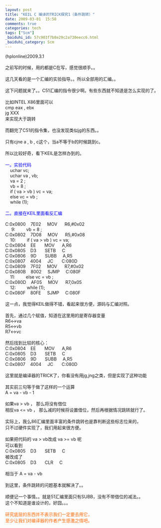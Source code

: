 ```yaml
---
layout: post
title: "KEIL C 编译的TRICK探究1（条件跳转）"
date: 2009-03-01  15:58
comments: true
categories: tech
tags: ["Scm"]
_baiduhi_id: 57c903f7b8e29c2a730eecc6.html
_baiduhi_category: Scm
---
```


(hplonline)2009.3.1<br/><br/>
之前写的时候，用的都是C在写，感觉很顺手。。<br/><br/>
这几天看的是一个汇编的实验指导。。所以全部用的汇编。。<br/><br/>
这下问题就来了。。C51汇编的指令很少啊。有些东西就不知道是怎么实现的了。<br/><br/>
比如INTEL X86里面可以<br/>
cmp eax , ebx<br/>
jg XXX<br/>
来实现大于跳转<br/><br/>
而翻完了C51的指令集，也没发现类似jg的东西。。<br/><br/>
只有cjne a , b , c这个，当a不等于b的时候跳到c。<br/><br/>
所以比较好奇，看下KEIL是怎样办到的。<br/><br/><font color="#0000ff">一。实验代码</font><br/>
      uchar vc;<br/>
      uchar va , vb;<br/>
      va = 2  ;<br/>
      vb = 8 ; <br/>
      if ( va &gt; vb ) vc = va;<br/>
      else vc = vb ;<br/>
      while (1);<br/><br/><font color="#0000ff">二。直接在KEIL里面看反汇编</font><br/><br/>
C:0x0800      7E02       MOV        R6,#0x02<br/>
       9:           vb = 8 ;  <br/>
C:0x0802      7D08       MOV        R5,#0x08<br/>
      10:           if ( va &gt; vb ) vc = va; <br/>
C:0x0804      EE         MOV        A,R6<br/>
C:0x0805      D3         SETB       C<br/>
C:0x0806      9D         SUBB       A,R5<br/>
C:0x0807      4004       JC         C:080D<br/>
C:0x0809      7F02       MOV        R7,#0x02<br/>
C:0x080B      8002       SJMP       C:080F<br/>
      11:           else vc = vb ; <br/>
C:0x080D      AF05       MOV        R7,0x05<br/>
      12:           while (1); <br/>
C:0x080F      80FE       SJMP       C:080F<br/><br/>
这一点，我觉得KEIL做得不错，看起来很方便，源码与汇编对照。<br/><br/>
首先，通过几个赋值，知道在这里用的是寄存器变量<br/>
R6&lt;-&gt;va<br/>
R5&lt;-&gt;vb<br/>
R7&lt;-&gt;vc<br/><br/>
然后找到比较的核心：<br/>
C:0x0804      EE         MOV        A,R6<br/>
C:0x0805      D3         SETB       C<br/>
C:0x0806      9D         SUBB       A,R5<br/>
C:0x0807      4004       JC         C:080D<br/><br/>
这里就是编译器的TRICK了，你看没有用jg,jng之类，但是实现了这种功能<br/><br/>
其实前三句等于做了这样的一个运算<br/>
A = va - vb - 1<br/><br/>
如果va &gt; vb ， 那么将没有借位 <br/>
相反va &lt;= vb  ， 那么减的时候将设置借位，然后再根据情况跳转就行了。<br/><br/>
实际上，我么86汇编里面丰富的条件跳转也是靠判断这些标志位来的，<br/>
只不过硬件实现了，我们用起来很方便。<br/><br/>
如果把代码的 va &gt; vb改成 va &gt;= vb 呢<br/>
可以看到<br/>
C:0x0805      D3         SETB       C<br/>
被改成了<br/>
C:0x0805      D3        CLR       C<br/><br/>
相当于 A = va - vb<br/><br/>
到这里，条件跳转的问题基本就解决了。。<br/><br/>
顺便记一个事情。。就是51汇编里面只有SUBB，没有不带借位的减法。。<br/>
这个不知道是谁设计的，好囧。。。<br/><br/><font color="#ff6600">研究底层的东西并不表示我们一定要去用它，<br/>
至少让我们对编译器的作者产生感激之情吧。</font>
